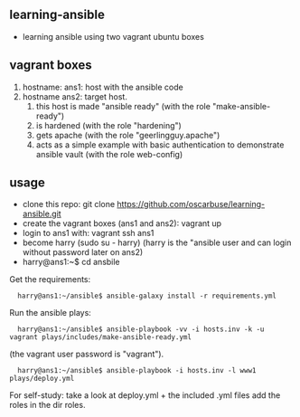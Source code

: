 ## learning-ansible
* learning ansible using two vagrant ubuntu boxes

## vagrant boxes
1. hostname: ans1: host with the ansible code
1. hostname ans2: target host.
   1. this host is made "ansible ready" (with the role "make-ansible-ready")
   1. is hardened (with the role "hardening")
   1. gets apache (with the role "geerlingguy.apache")
   1. acts as a simple example with basic authentication to demonstrate ansible vault (with the role web-config)

## usage
* clone this repo: git clone https://github.com/oscarbuse/learning-ansible.git
* create the vagrant boxes (ans1 and ans2): vagrant up
* login to ans1 with: vagrant ssh ans1
* become harry (sudo su - harry) (harry is the "ansible user and can login without password later on ans2)
* harry@ans1:~$ cd ansbile

Get the requirements:
```
  harry@ans1:~/ansible$ ansible-galaxy install -r requirements.yml
```
Run the ansible plays:
```
  harry@ans1:~/ansible$ ansible-playbook -vv -i hosts.inv -k -u vagrant plays/includes/make-ansible-ready.yml
```
   (the vagrant user password is "vagrant").
```
  harry@ans1:~/ansible$ ansible-playbook -i hosts.inv -l www1 plays/deploy.yml
```

For self-study: take a look at deploy.yml + the included .yml files add the roles in the dir roles.
